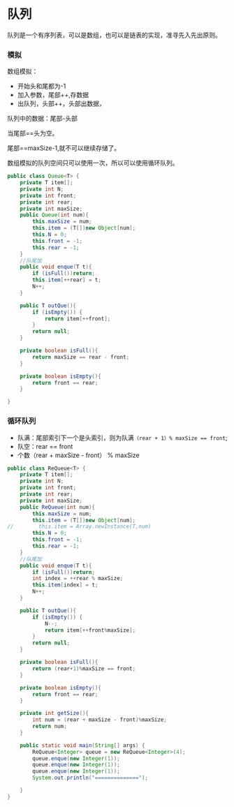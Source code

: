 # 队列

队列是一个有序列表，可以是数组，也可以是链表的实现，准寻先入先出原则。

### 模拟

数组模拟：

- 开始头和尾都为-1
- 加入参数，尾部++,存数据
- 出队列，头部++，头部出数据，

队列中的数据：尾部-头部

当尾部==头为空。

尾部==maxSize-1,就不可以继续存储了。 

数组模拟的队列空间只可以使用一次，所以可以使用循环队列。

```java
public class Queue<T> {
    private T item[];
    private int N;
    private int front;
    private int rear;
    private int maxSize;
    public Queue(int num){
        this.maxSize = num;
        this.item = (T[])new Object[num];
        this.N = 0;
        this.front = -1;
        this.rear = -1;
    }
    //队尾加
    public void enque(T t){
        if (isFull())return;
        this.item[++rear] = t;
        N++;
    }

    public T outQue(){
        if (isEmpty()) {
            return item[++front];
        }
        return null;
    }

    private boolean isFull(){
        return maxSize == rear - front;
    }

    private boolean isEmpty(){
        return front == rear;
    }

}
```

### 循环队列

- 队满：尾部索引下一个是头索引，则为队满`（rear + 1）% maxSize == front`;
- 队空：rear == front 
- 个数（rear + maxSize - front） % maxSize

```java
public class ReQueue<T> {
    private T item[];
    private int N;
    private int front;
    private int rear;
    private int maxSize;
    public ReQueue(int num){
        this.maxSize = num;
        this.item = (T[])new Object[num];
//        this.item = Array.newInstance(T,num)
        this.N = 0;
        this.front = -1;
        this.rear = -1;
    }
    //队尾加
    public void enque(T t){
        if (isFull())return;
        int index = ++rear % maxSize;
        this.item[index] = t;
        N++;
    }

    public T outQue(){
        if (isEmpty()) {
            N--;
            return item[++front%maxSize];
        }
        return null;
    }

    private boolean isFull(){
        return (rear+1)%maxSize == front;
    }

    private boolean isEmpty(){
        return front == rear;
    }

    private int getSize(){
        int num = (rear + maxSize - front)%maxSize;
        return num;
    }

    public static void main(String[] args) {
        ReQueue<Integer> queue = new ReQueue<Integer>(4);
        queue.enque(new Integer(1));
        queue.enque(new Integer(1));
        queue.enque(new Integer(1));
        System.out.println("==============");

    }
}

```



























